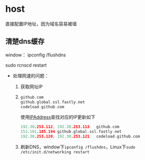 # host

直接配置IP地址，因为域名容易被墙

## 清楚dns缓存
window： 
ipconfig /flushdns

sudo rcnscd restart


- 处理网速的问题：

    1. 获取网址IP

    2. ```c
       github.com
       github.global.ssl.fastly.net
       codeload.github.com
       ```

       使用[IPAddress](<https://www.ipaddress.com/>)查找对应的IP更新如下

       ```c
       192.30.253.112, 192.30.253.113   github.com
       151.101.185.194 github.global.ssl.fastly.net
       192.30.253.120, 192.30.253.121   codeload.github.com
       ```

    3. 刷新DNS，window下`ipconfig /flushdns`，Linux下`sudo /etc/init.d/networking restart`
